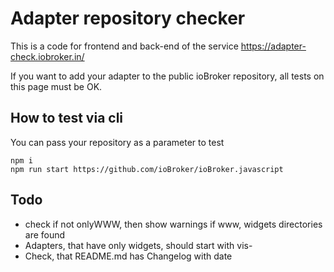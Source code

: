 # Adapter repository checker

This is a code for frontend and back-end of the service https://adapter-check.iobroker.in/

If you want to add your adapter to the public ioBroker repository, all tests on this page must be OK.

## How to test via cli

You can pass your repository as a parameter to test

```
npm i
npm run start https://github.com/ioBroker/ioBroker.javascript
```

## Todo

- check if not onlyWWW, then show warnings if www, widgets directories are found
- Adapters, that have only widgets, should start with vis-
- Check, that README.md has Changelog with date